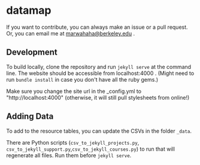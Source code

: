 datamap
========

If you want to contribute, you can always make an issue or a pull request. Or, you can email me at marwahaha@berkeley.edu .

Development
-----------

To build locally, clone the repository and run ```jekyll serve``` at the command line. The website should be accessible from localhost:4000 . (Might need to run  ```bundle install``` in case you don't have all the ruby gems.)

Make sure you change the site url in the _config.yml to "http://localhost:4000" (otherwise, it will still pull stylesheets from online!)


Adding Data
-----------
To add to the resource tables, you can update the CSVs in the folder ```_data```.

There are Python scripts (```csv_to_jekyll_projects.py```, ```csv_to_jekyll_support.py```,```csv_to_jekyll_courses.py```) to run that will regenerate all files. Run them before ```jekyll serve```.
